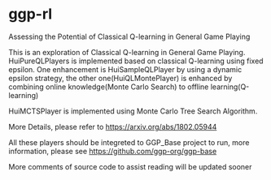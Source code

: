 # ggp-rl
Assessing the Potential of Classical Q-learning in General Game Playing

This is an exploration of Classical Q-learning in General Game Playing. HuiPureQLPlayers is implemented based on classical Q-learning using fixed epsilon. One enhancement is HuiSampleQLPlayer by using a dynamic epsilon strategy, the other one(HuiQLMontePlayer) is enhanced by combining online knowledge(Monte Carlo Search) to offline learning(Q-learning)

HuiMCTSPlayer is implemented using Monte Carlo Tree Search Algorithm.

More Details, please refer to https://arxiv.org/abs/1802.05944

All these players should be integreted to GGP_Base project to run, more information, please see https://github.com/ggp-org/ggp-base

More comments of source code to assist reading will be updated sooner
